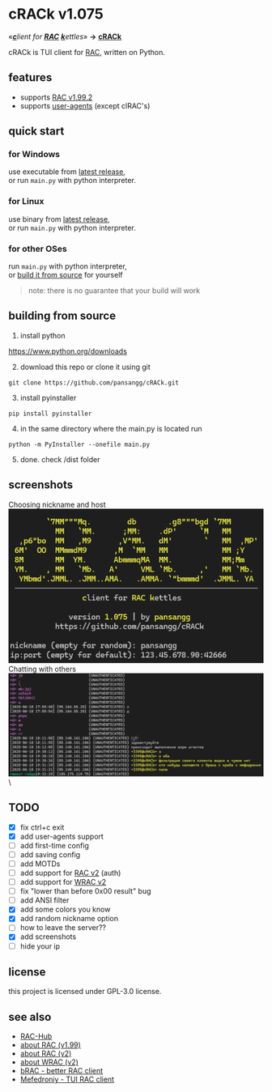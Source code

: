 # cRACk v1.075
«_<ins>**c**</ins>lient for <ins>**RAC**</ins> <ins>**k**</ins>ettles_» **→** <ins>**cRACk**</ins>

cRACk is TUI client for [RAC](https://github.com/The-Stratosphere-Solutions/RAC-Hub), written on Python.


## features
- supports [RAC v1.99.2](https://github.com/The-Stratosphere-Solutions/RAC-Hub/blob/main/RACv1.99.md)
- supports [user-agents](https://github.com/MeexReay/bRAC/blob/main/docs/user_agents.md) (except clRAC's)

## quick start
### for Windows
use executable from [latest release](https://github.com/pansangg/cRACk/releases),\
or run `main.py` with python interpreter.

### for Linux
use binary from [latest release](https://github.com/pansangg/cRACk/releases),\
or run `main.py` with python interpreter.

### for other OSes
run `main.py` with python interpreter,\
or [build it from source](#building-from-source) for yourself
> note: there is no guarantee that your build will work

## building from source
1) install python

https://www.python.org/downloads

2) download this repo or clone it using git
```
git clone https://github.com/pansangg/cRACk.git
```
3) install pyinstaller
```
pip install pyinstaller
```
4) in the same directory where the main.py is located run
```
python -m PyInstaller --onefile main.py
```
5) done. check /dist folder

## screenshots
Choosing nickname and host\
![ASCII art, choosing a nickname and host](img/hello.png)\
Chatting with others\
![Chatting with other people, user-agents](img/chat.png)\

## TODO
- [x] fix ctrl+c exit
- [x] add user-agents support
- [ ] add first-time config
- [ ] add saving config
- [ ] add MOTDs
- [ ] add support for [RAC v2](https://github.com/The-Stratosphere-Solutions/RAC-Hub/blob/main/RACv2.md) (auth)
- [ ] add support for [WRAC v2](https://github.com/The-Stratosphere-Solutions/RAC-Hub/blob/main/WRAC.md)
- [ ] fix "lower than before 0x00 result" bug
- [ ] add ANSI filter
- [x] add some colors you know
- [x] add random nickname option
- [ ] how to leave the server??
- [x] add screenshots
- [ ] hide your ip

## license
this project is licensed under GPL-3.0 license.

## see also
- [RAC-Hub](https://github.com/The-Stratosphere-Solutions/RAC-Hub)
- [about RAC (v1.99)](https://github.com/The-Stratosphere-Solutions/RAC-Hub/blob/main/RACv1.99.md)
- [about RAC (v2)](https://github.com/The-Stratosphere-Solutions/RAC-Hub/blob/main/RACv2.md)
- [about WRAC (v2)](https://github.com/The-Stratosphere-Solutions/RAC-Hub/blob/main/WRAC.md)
- [bRAC - better RAC client](https://github.com/MeexReay/bRAC)
- [Mefedroniy - TUI RAC client](https://github.com/OctoBanon-Main/mefedroniy-client)